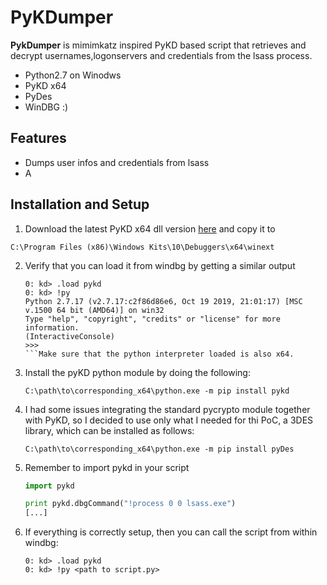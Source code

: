 # PyKDumper

**PykDumper** is mimimkatz inspired PyKD based script that retrieves and decrypt usernames,logonservers and credentials from the lsass process.

* Python2.7 on Winodws
* PyKD x64
* PyDes
* WinDBG :)


## Features

* Dumps user infos and credentials from lsass
* A 

## Installation and Setup 
1.  Download the latest PyKD x64 dll version [here](https://githomelab.ru/pykd/pykd-ext/-/wikis/Downloads) and copy it to
  
   ```
   C:\Program Files (x86)\Windows Kits\10\Debuggers\x64\winext
   ```
2. Verify that you can load it from windbg by getting a similar output

   ```
   0: kd> .load pykd
   0: kd> !py
   Python 2.7.17 (v2.7.17:c2f86d86e6, Oct 19 2019, 21:01:17) [MSC v.1500 64 bit (AMD64)] on win32
   Type "help", "copyright", "credits" or "license" for more information.
   (InteractiveConsole)
   >>> 
   ```Make sure that the python interpreter loaded is also x64.

3. Install the pyKD python module by doing the following:

   ```
   C:\path\to\corresponding_x64\python.exe -m pip install pykd
   ```

4. I had some issues integrating the standard pycrypto module together with PyKD, so I decided to use only what I needed for thi PoC, a 3DES library, which can be installed as follows:

   ```
   C:\path\to\corresponding_x64\python.exe -m pip install pyDes
   ```

5. Remember to import pykd in your script
   ```python
   import pykd

   print pykd.dbgCommand("!process 0 0 lsass.exe")
   [...]
   ```
 
6. If everything is correctly setup, then you can call the script from within windbg:
   ```
   0: kd> .load pykd
   0: kd> !py <path to script.py>
   ```
